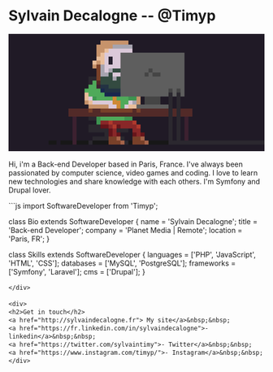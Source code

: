 <h1 valign="middle">Sylvain Decalogne -- @Timyp</h1>

![Screenshot](img.png)

Hi, i'm a Back-end Developer based in Paris, France. I've always been passionated by computer science, video games and coding.
I love to learn new technologies and share knowledge with each others. I'm Symfony and Drupal lover.

<div>
```js
import SoftwareDeveloper from 'Timyp';

class Bio extends SoftwareDeveloper {
  name     = 'Sylvain Decalogne';
  title    = 'Back-end Developer';
  company  = 'Planet Media | Remote';
  location = 'Paris, FR';
}

class Skills extends SoftwareDeveloper {
  languages  = ['PHP', 'JavaScript', 'HTML', 'CSS'];
  databases  = ['MySQL', 'PostgreSQL'];
  frameworks = ['Symfony', 'Laravel'];
  cms = ['Drupal'];
}
```
</div>

<div>
<h2>Get in touch</h2> 
<a href="http://sylvaindecalogne.fr"> My site</a>&nbsp;&nbsp;
<a href="https://fr.linkedin.com/in/sylvaindecalogne">- linkedin</a>&nbsp;&nbsp;
<a href="https://twitter.com/sylvaintimy">- Twitter</a>&nbsp;&nbsp;
<a href="https://www.instagram.com/timyp/">- Instagram</a>&nbsp;&nbsp;
</div>
